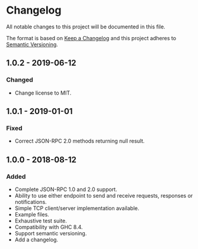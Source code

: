 # Changelog
All notable changes to this project will be documented in this file.

The format is based on [Keep a Changelog](http://keepachangelog.com/en/1.0.0/)
and this project adheres to [Semantic Versioning](http://semver.org/spec/v2.0.0.html).

## 1.0.2 - 2019-06-12
### Changed
- Change license to MIT.

## 1.0.1 - 2019-01-01
### Fixed
- Correct JSON-RPC 2.0 methods returning null result.

## 1.0.0 - 2018-08-12
### Added
- Complete JSON-RPC 1.0 and 2.0 support.
- Ability to use either endpoint to send and receive requests, responses or notifications.
- Simple TCP client/server implementation available.
- Example files.
- Exhaustive test suite.
- Compatibility with GHC 8.4.
- Support semantic versioning.
- Add a changelog.
